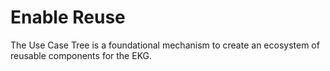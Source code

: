 # Enable Reuse

The Use Case Tree is a foundational mechanism to create an ecosystem of 
reusable components for the EKG.